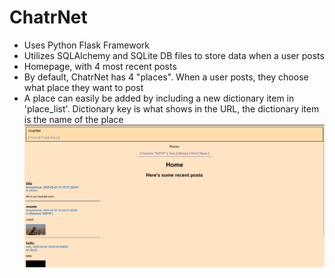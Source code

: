 # ChatrNet
- Uses Python Flask Framework
- Utilizes SQLAlchemy and SQLite DB files to store data when a user posts
- Homepage, with 4 most recent posts
- By default, ChatrNet has 4 "places". When a user posts, they choose what place they want to post
- A place can easily be added by including a new dictionary item in 'place_list'. Dictionary key is what shows in the URL, the dictionary item is the name of the place
![ChatrNet](chatrnet.png)
